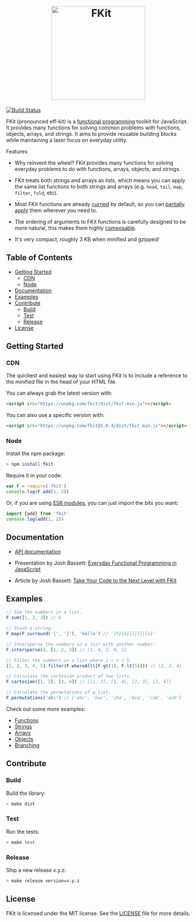 <h1 align="center"><img alt="FKit" src="https://raw.githubusercontent.com/nullobject/fkit/master/logo.png" width="256px" /></h1>

[![Build Status](https://travis-ci.org/nullobject/fkit.svg?branch=master)](https://travis-ci.org/nullobject/fkit)

FKit (pronounced eff-kit) is a [functional
programming](http://en.wikipedia.org/wiki/Functional_programming) toolkit for
JavaScript. It provides many functions for solving common problems with
functions, objects, arrays, and strings. It aims to provide reusable building
blocks while maintaining a laser focus on everyday utility.

Features:

* Why reinvent the wheel? FKit provides many functions for solving everyday
  problems to do with functions, arrays, objects, and strings.

* FKit treats both strings and arrays as *lists*, which means you can apply the
  same list functions to both strings and arrays (e.g. `head`, `tail`, `map`,
  `filter`, `fold`, etc).

* Most FKit functions are already
  [curried](http://en.wikipedia.org/wiki/Currying) by default, so you can
  [partially apply](http://en.wikipedia.org/wiki/Partial_application) them
  wherever you need to.

* The ordering of arguments to FKit functions is carefully designed to be more
  natural, this makes them highly
  [composable](http://en.wikipedia.org/wiki/Function_composition).

* It's very compact, roughly 3 KB when minified and gzipped!

## Table of Contents

* [Getting Started](#getting-started)
  * [CDN](#cdn)
  * [Node](#node)
* [Documentation](#documentation)
* [Examples](#examples)
* [Contribute](#contribute)
  * [Build](#build)
  * [Test](#test)
  * [Release](#release)
* [License](#license)

## Getting Started

### CDN

The quickest and easiest way to start using FKit is to include a reference to
the minified file in the head of your HTML file.

You can always grab the latest version with:

```html
<script src="https://unpkg.com/fkit/dist/fkit.min.js"></script>
```

You can also use a specific version with:

```html
<script src="https://unpkg.com/fkit@1.0.4/dist/fkit.min.js"></script>
```

### Node

Install the npm package:

```sh
> npm install fkit
```

Require it in your code:

```js
var F = require('fkit')
console.log(F.add(1, 2))
```

Or, if you are using [ES6
modules](https://developer.mozilla.org/en-US/docs/Web/JavaScript/Reference/Statements/import),
you can just import the bits you want:

```js
import {add} from 'fkit'
console.log(add(1, 2))
```

## Documentation

* [API documentation](http://nullobject.github.io/fkit/api.html)

* Presentation by Josh Bassett: [Everyday Functional Programming in
  JavaScript](https://speakerdeck.com/nullobject/fkit-everyday-functional-programming-in-javascript)

* Article by Josh Bassett: [Take Your Code to the Next Level with
  FKit](http://joshbassett.info/2014/take-your-code-to-the-next-level-with-fkit/)

## Examples

```js
// Sum the numbers in a list.
F.sum([1, 2, 3]) // 6

// Stash a string.
F.map(F.surround('{', '}'), 'hello') // '{h}{e}{l}{l}{o}'

// Intersperse the numbers in a list with another number.
F.intersperse(4, [1, 2, 3]) // [1, 4, 2, 4, 3]

// Filter the numbers in a list where 1 < n < 5.
[1, 2, 3, 4, 5].filter(F.whereAll([F.gt(1), F.lt(5)])) // [2, 3, 4]

// Calculate the cartesian product of two lists.
F.cartesian([1, 2], [3, 4]) // [[1, 3], [1, 4], [2, 3], [2, 4]]

// Calculate the permutations of a list.
F.permutations('abc') // ['abc', 'bac', 'cba', 'bca', 'cab', 'acb']
```

Check out some more examples:

* [Functions](http://codepen.io/nullobject/pen/dbAkl?editors=001)
* [Strings](http://codepen.io/nullobject/pen/hnDEe?editors=001)
* [Arrays](http://codepen.io/nullobject/pen/vbcCr?editors=001)
* [Objects](http://codepen.io/nullobject/pen/rKszh?editors=001)
* [Branching](http://codepen.io/nullobject/pen/LdtDK?editors=001)

## Contribute

### Build

Build the library:

```sh
> make dist
```

### Test

Run the tests:

```sh
> make test
```

### Release

Ship a new release x.y.z:

```sh
> make release version=x.y.z
```

## License

FKit is licensed under the MIT license. See the
[LICENSE](https://github.com/nullobject/fkit/blob/master/LICENSE.md) file for
more details.
